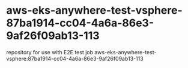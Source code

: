 # aws-eks-anywhere-test-vsphere-87ba1914-cc04-4a6a-86e3-9af26f09ab13-113
repository for use with E2E test job aws-eks-anywhere-test-vsphere:87ba1914-cc04-4a6a-86e3-9af26f09ab13-113
